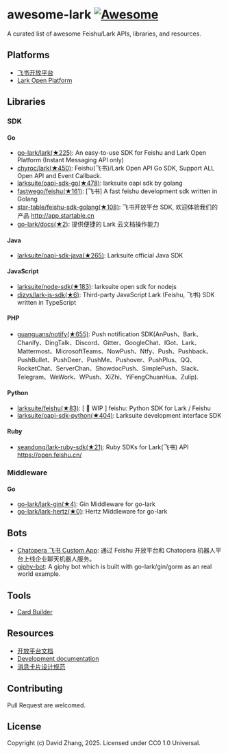# awesome-lark [![Awesome](https://github.com/sindresorhus/awesome/raw/main/media/badge.svg)](https://github.com/sindresorhus/awesome)

A curated list of awesome Feishu/Lark APIs, libraries, and resources.

## Platforms

- [飞书开放平台](https://open.feishu.cn/)
- [Lark Open Platform](https://open.larksuite.com/)

## Libraries

### SDK

#### Go

- [go-lark/lark(★225)](https://github.com/go-lark/lark): An easy-to-use SDK for Feishu and Lark Open Platform (Instant Messaging API only)
- [chyroc/lark(★450)](https://github.com/chyroc/lark): Feishu(飞书)/Lark Open API Go SDK, Support ALL Open API and Event Callback.
- [larksuite/oapi-sdk-go(★478)](https://github.com/larksuite/oapi-sdk-go): larksuite oapi sdk by golang
- [fastwego/feishu(★161)](https://github.com/fastwego/feishu): [飞书] A fast feishu development sdk written in Golang
- [star-table/feishu-sdk-golang(★108)](https://github.com/star-table/feishu-sdk-golang): 飞书开放平台 SDK, 欢迎体验我们的产品 http://app.startable.cn
- [go-lark/docs(★2)](https://github.com/go-lark/docs): 提供便捷的 Lark 云文档操作能力

#### Java

- [larksuite/oapi-sdk-java(★265)](https://github.com/larksuite/oapi-sdk-java): Larksuite official Java SDK

#### JavaScript

- [larksuite/node-sdk(★183)](https://github.com/larksuite/node-sdk): larksuite open sdk for nodejs
- [dizys/lark-js-sdk(★6)](https://github.com/dizys/lark-js-sdk): Third-party JavaScript Lark (Feishu, 飞书) SDK written in TypeScript

#### PHP

- [guanguans/notify(★655)](https://github.com/guanguans/notify): Push notification SDK(AnPush、Bark、Chanify、DingTalk、Discord、Gitter、GoogleChat、IGot、Lark、Mattermost、MicrosoftTeams、NowPush、Ntfy、Push、Pushback、PushBullet、PushDeer、PushMe、Pushover、PushPlus、QQ、RocketChat、ServerChan、ShowdocPush、SimplePush、Slack、Telegram、WeWork、WPush、XiZhi、YiFengChuanHua、Zulip).

#### Python

- [larksuite/feishu(★83)](https://github.com/larksuite/feishu): [ 🚧 WIP ] feishu: Python SDK for Lark / Feishu
- [larksuite/oapi-sdk-python(★404)](https://github.com/larksuite/oapi-sdk-python): Larksuite development interface SDK

#### Ruby

- [seandong/lark-ruby-sdk(★21)](https://github.com/seandong/lark-ruby-sdk): Ruby SDKs for Lark(飞书) API https://open.feishu.cn/


### Middleware

#### Go

- [go-lark/lark-gin(★4)](https://github.com/go-lark/lark-gin): Gin Middleware for go-lark
- [go-lark/lark-hertz(★0)](https://github.com/go-lark/lark-hertz): Hertz Middleware for go-lark




## Bots

- [Chatopera 飞书 Custom App](https://github.com/chatopera/chatopera.feishu): 通过 Feishu 开放平台和 Chatopera 机器人平台上线企业聊天机器人服务。
- [giphy-bot](https://github.com/go-lark/examples/tree/main/giphy-bot): A giphy bot which is built with go-lark/gin/gorm as an real world example.

## Tools

- [Card Builder](https://open.feishu.cn/tool/cardbuilder)

## Resources

- [开放平台文档](https://open.feishu.cn/document/home/index)
- [Development documentation](https://open.larksuite.com/document/home/index)
- [消息卡片设计规范](https://open.feishu.cn/document/ukTMukTMukTM/ugDOwYjL4gDM24CO4AjN)

## Contributing

Pull Request are welcomed.

## License

Copyright (c) David Zhang, 2025. Licensed under CC0 1.0 Universal.
